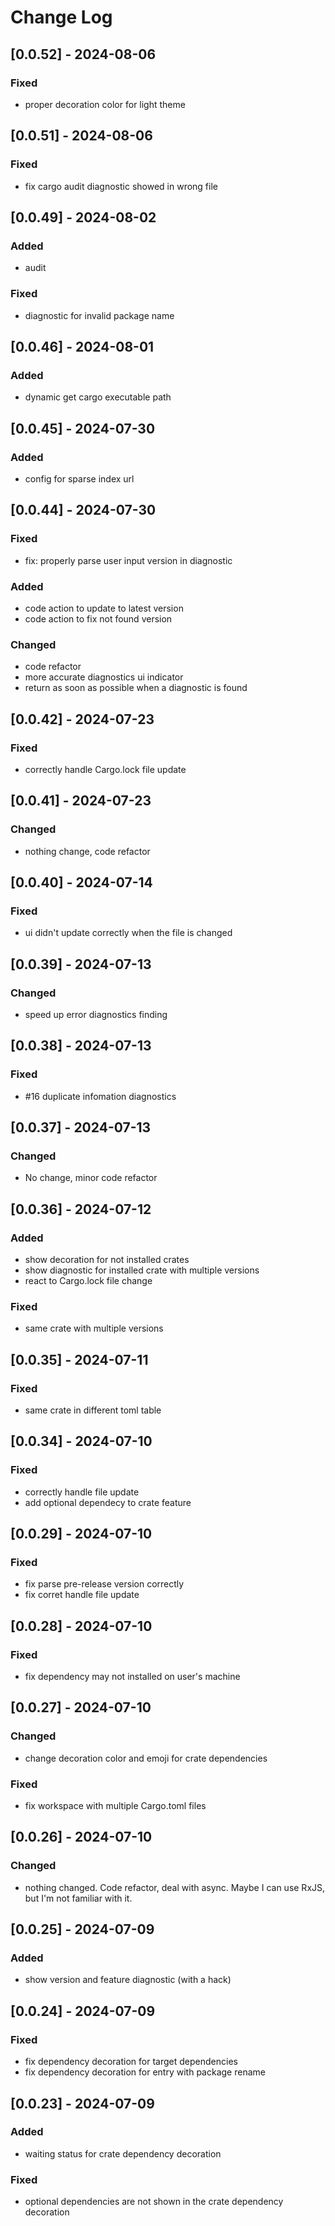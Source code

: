 # Change Log

## [0.0.52] - 2024-08-06

### Fixed

- proper decoration color for light theme

## [0.0.51] - 2024-08-06

### Fixed

- fix cargo audit diagnostic showed in wrong file

## [0.0.49] - 2024-08-02

### Added

- audit

### Fixed

- diagnostic for invalid package name

## [0.0.46] - 2024-08-01

### Added

- dynamic get cargo executable path

## [0.0.45] - 2024-07-30

### Added

- config for sparse index url

## [0.0.44] - 2024-07-30

### Fixed

- fix: properly parse user input version in diagnostic

### Added

- code action to update to latest version
- code action to fix not found version

### Changed

- code refactor
- more accurate diagnostics ui indicator
- return as soon as possible when a diagnostic is found

## [0.0.42] - 2024-07-23

### Fixed

- correctly handle Cargo.lock file update

## [0.0.41] - 2024-07-23

### Changed

- nothing change, code refactor

## [0.0.40] - 2024-07-14

### Fixed

- ui didn't update correctly when the file is changed

## [0.0.39] - 2024-07-13

### Changed

- speed up error diagnostics finding

## [0.0.38] - 2024-07-13

### Fixed

- #16 duplicate infomation diagnostics

## [0.0.37] - 2024-07-13

### Changed

- No change, minor code refactor

## [0.0.36] - 2024-07-12

### Added

- show decoration for not installed crates
- show diagnostic for installed crate with multiple versions
- react to Cargo.lock file change

### Fixed

- same crate with multiple versions

## [0.0.35] - 2024-07-11

### Fixed

- same crate in different toml table

## [0.0.34] - 2024-07-10

### Fixed

- correctly handle file update
- add optional dependecy to crate feature

## [0.0.29] - 2024-07-10

### Fixed

- fix parse pre-release version correctly
- fix corret handle file update

## [0.0.28] - 2024-07-10

### Fixed

- fix dependency may not installed on user's machine

## [0.0.27] - 2024-07-10

### Changed

- change decoration color and emoji for crate dependencies

### Fixed

- fix workspace with multiple Cargo.toml files

## [0.0.26] - 2024-07-10

### Changed

- nothing changed. Code refactor, deal with async. Maybe I can use RxJS, but I'm
  not familiar with it.

## [0.0.25] - 2024-07-09

### Added

- show version and feature diagnostic (with a hack)

## [0.0.24] - 2024-07-09

### Fixed

- fix dependency decoration for target dependencies
- fix dependency decoration for entry with package rename

## [0.0.23] - 2024-07-09

### Added

- waiting status for crate dependency decoration

### Fixed

- optional dependencies are not shown in the crate dependency decoration
